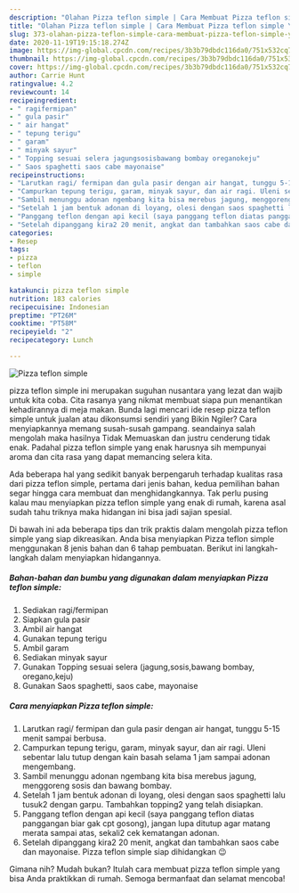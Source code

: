 ```yaml
---
description: "Olahan Pizza teflon simple | Cara Membuat Pizza teflon simple Yang Paling Enak"
title: "Olahan Pizza teflon simple | Cara Membuat Pizza teflon simple Yang Paling Enak"
slug: 373-olahan-pizza-teflon-simple-cara-membuat-pizza-teflon-simple-yang-paling-enak
date: 2020-11-19T19:15:18.274Z
image: https://img-global.cpcdn.com/recipes/3b3b79dbdc116da0/751x532cq70/pizza-teflon-simple-foto-resep-utama.jpg
thumbnail: https://img-global.cpcdn.com/recipes/3b3b79dbdc116da0/751x532cq70/pizza-teflon-simple-foto-resep-utama.jpg
cover: https://img-global.cpcdn.com/recipes/3b3b79dbdc116da0/751x532cq70/pizza-teflon-simple-foto-resep-utama.jpg
author: Carrie Hunt
ratingvalue: 4.2
reviewcount: 14
recipeingredient:
- " ragifermipan"
- " gula pasir"
- " air hangat"
- " tepung terigu"
- " garam"
- " minyak sayur"
- " Topping sesuai selera jagungsosisbawang bombay oreganokeju"
- " Saos spaghetti saos cabe mayonaise"
recipeinstructions:
- "Larutkan ragi/ fermipan dan gula pasir dengan air hangat, tunggu 5-15 menit sampai berbusa."
- "Campurkan tepung terigu, garam, minyak sayur, dan air ragi. Uleni sebentar lalu tutup dengan kain basah selama 1 jam sampai adonan mengembang."
- "Sambil menunggu adonan ngembang kita bisa merebus jagung, menggoreng sosis dan bawang bombay."
- "Setelah 1 jam bentuk adonan di loyang, olesi dengan saos spaghetti lalu tusuk2 dengan garpu. Tambahkan topping2 yang telah disiapkan."
- "Panggang teflon dengan api kecil (saya panggang teflon diatas panggangan biar gak cpt gosong), jangan lupa ditutup agar matang merata sampai atas, sekali2 cek kematangan adonan."
- "Setelah dipanggang kira2 20 menit, angkat dan tambahkan saos cabe dan mayonaise. Pizza teflon simple siap dihidangkan 😉"
categories:
- Resep
tags:
- pizza
- teflon
- simple

katakunci: pizza teflon simple 
nutrition: 183 calories
recipecuisine: Indonesian
preptime: "PT26M"
cooktime: "PT58M"
recipeyield: "2"
recipecategory: Lunch

---
```



![Pizza teflon simple](https://img-global.cpcdn.com/recipes/3b3b79dbdc116da0/751x532cq70/pizza-teflon-simple-foto-resep-utama.jpg)


pizza teflon simple ini merupakan suguhan nusantara yang lezat dan wajib untuk kita coba. Cita rasanya yang nikmat membuat siapa pun menantikan kehadirannya di meja makan.
Bunda lagi mencari ide resep pizza teflon simple untuk jualan atau dikonsumsi sendiri yang Bikin Ngiler? Cara menyiapkannya memang susah-susah gampang. seandainya salah mengolah maka hasilnya Tidak Memuaskan dan justru cenderung tidak enak. Padahal pizza teflon simple yang enak harusnya sih mempunyai aroma dan cita rasa yang dapat memancing selera kita.



Ada beberapa hal yang sedikit banyak berpengaruh terhadap kualitas rasa dari pizza teflon simple, pertama dari jenis bahan, kedua pemilihan bahan segar hingga cara membuat dan menghidangkannya. Tak perlu pusing kalau mau menyiapkan pizza teflon simple yang enak di rumah, karena asal sudah tahu triknya maka hidangan ini bisa jadi sajian spesial.


Di bawah ini ada beberapa tips dan trik praktis dalam mengolah pizza teflon simple yang siap dikreasikan. Anda bisa menyiapkan Pizza teflon simple menggunakan 8 jenis bahan dan 6 tahap pembuatan. Berikut ini langkah-langkah dalam menyiapkan hidangannya.

<!--inarticleads1-->

##### Bahan-bahan dan bumbu yang digunakan dalam menyiapkan Pizza teflon simple:

1. Sediakan  ragi/fermipan
1. Siapkan  gula pasir
1. Ambil  air hangat
1. Gunakan  tepung terigu
1. Ambil  garam
1. Sediakan  minyak sayur
1. Gunakan  Topping sesuai selera (jagung,sosis,bawang bombay, oregano,keju)
1. Gunakan  Saos spaghetti, saos cabe, mayonaise




<!--inarticleads2-->

##### Cara menyiapkan Pizza teflon simple:

1. Larutkan ragi/ fermipan dan gula pasir dengan air hangat, tunggu 5-15 menit sampai berbusa.
1. Campurkan tepung terigu, garam, minyak sayur, dan air ragi. Uleni sebentar lalu tutup dengan kain basah selama 1 jam sampai adonan mengembang.
1. Sambil menunggu adonan ngembang kita bisa merebus jagung, menggoreng sosis dan bawang bombay.
1. Setelah 1 jam bentuk adonan di loyang, olesi dengan saos spaghetti lalu tusuk2 dengan garpu. Tambahkan topping2 yang telah disiapkan.
1. Panggang teflon dengan api kecil (saya panggang teflon diatas panggangan biar gak cpt gosong), jangan lupa ditutup agar matang merata sampai atas, sekali2 cek kematangan adonan.
1. Setelah dipanggang kira2 20 menit, angkat dan tambahkan saos cabe dan mayonaise. Pizza teflon simple siap dihidangkan 😉




Gimana nih? Mudah bukan? Itulah cara membuat pizza teflon simple yang bisa Anda praktikkan di rumah. Semoga bermanfaat dan selamat mencoba!

